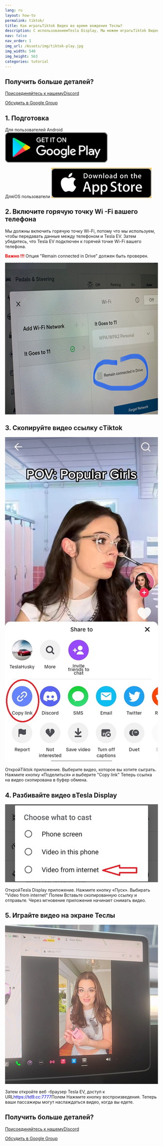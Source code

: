 ```yaml
---
lang: ru
layout: how-to
permalink: tiktok/
title: Как игратьTiktok Видео во время вождения Теслы?
description: С использованиемTesla Display, Мы можем игратьTiktok Видео для пассажиров на большом экране Теслы во время вождения.
nav: false
nav_order: 1
img_url: /Assets/img/tiktok-play.jpg
img_width: 540
img_height: 563
categories: tutorial
---
```

<!-- _pages/tiktok.md -->

## Получить больше деталей?
<p> <a href = "https://discord.gg/Tvbs9uWcN9"  цель = "_blank" > Присоединяйтесь к нашемуDiscord</a> </p>
<p> <a href = "https://groups.google.com/g/tesla-display"  цель = "_blank" > Обсудить в Google Group </a> </p>

## 1. Подготовка
Для пользователей Android
<a id = "googleplay"  href = "https://play.google.com/store/apps/details?id=io.github.blackpill.tesladisplay&referrer=utm_source%3Dgithub%26utm_medium%3Dorganic" >
<img src= "/assets/img/google-play-badge.svg"  height= "100px" >
</a>

ДляiOS пользователи
<a id = "appstore"  href = "https://apps.apple.com/app/tesdisplay-screen-mirror/id6469987744" >
<img src= "/assets/img/app-store-badge.png"  height= "100px" >
</a>

## 2. Включите горячую точку Wi -Fi вашего телефона
<p> Мы должны включить горячую точку Wi-Fi, потому что мы используем, чтобы передавать данные между телефоном и Tesla EV.
Затем убедитесь, что Tesla EV подключен к горячей точке Wi-Fi вашего телефона. </P>
<p><span style= "color: red" > <b> Важно !!! </b></span> Опция "Remain connected in Drive"  должен быть проверен. </p>
<img src= "/assets/img/wifi-connected.jpg"  height= "500px" ></a>

## 3. Скопируйте видео ссылку сTiktok
<p style= "text-align: center;" >
<img src= "/assets/img/tiktok-share.jpg"  alt= "The screenshot of copying Tiktok video link"  width= "540px" >
</p>
ОткройTiktok приложение.
Выберите видео, которое вы хотите сыграть.
Нажмите кнопку «Поделиться» и выберите "Copy link" 
Теперь ссылка на видео скопирована в буфер обмена.

## 4. Разбивайте видео вTesla Display
<p style= "text-align: center;" >
<img src= "/assets/img/video-internet.jpg"  alt= "Cast Tiktok video in Tesla Display app"  width= "540px" >
</p>
ОткройTesla Display приложение.
Нажмите кнопку «Пуск».
Выбирать "Video from internet" Полем
Вставьте скопированную ссылку и отправьте.
Через мгновение приложение начинает снимать видео.

## 5. Играйте видео на экране Теслы
<p style= "text-align: center;" >
<img src= "/assets/img/tiktok-play.jpg"  alt= "Playing Tiktok video while driving Tesla"  width= "540px" >
</p>
Затем откройте веб -браузер Tesla EV, доступ к URL<span style= "color:blue" >https://td9.cc:7777</span>Полем
Нажмите кнопку воспроизведения.
Теперь ваши пассажиры могут наслаждаться видео, когда вы едете.

## Получить больше деталей?
<p> <a href = "https://discord.gg/Tvbs9uWcN9"  цель = "_blank" > Присоединяйтесь к нашемуDiscord</a> </p>
<p> <a href = "https://groups.google.com/g/tesla-display"  цель = "_blank" > Обсудить в Google Group </a> </p>


